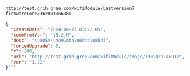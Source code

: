 `http://test.grih.gree.com/wifiModule/Lastversion?firmwareCode=362001066380`

```json
{
  "CreateDate": "2024-04-23 03:22:05",
  "commProtVer": "V3.2.M",
  "desc": "\u8054\u4e91ota\u6d4b\u8bd5",
  "forcedUpgrade": 0,
  "r": 200,
  "url": "http://test.grih.gree.com/wifiModule/image/19094/1146912",
  "ver": "1.22"
}```